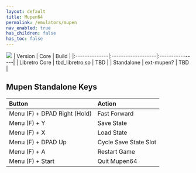 ```yaml
---
layout: default
title: Mupen64
permalink: /emulators/mupen
nav_enabled: true
has_children: false
has_toc: false
---
```


![](/assets/images/mupen64plus.png)
| Version       | Core               | Build           |
|:--------------|:-------------------|:----------------|
| Libretro Core | tbd_libretro.so    | TBD |
| Standalone    | ext-mupen?         | TBD |

## Mupen Standalone Keys
| Button             | Action             |
|:-------------------|:-------------------|
| Menu (F) + DPAD Right (Hold) | Fast Forward |
| Menu (F) + Y | Save State |
| Menu (F) + X | Load State |
| Menu (F) + DPAD Up | Cycle Save State Slot |
| Menu (F) + A | Restart Game |
| Menu (F) + Start | Quit Mupen64 | 
